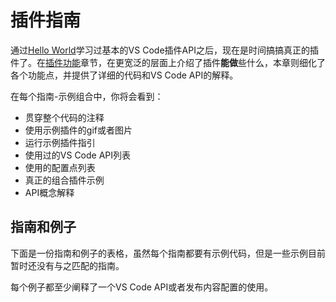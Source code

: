 # 插件指南
通过[Hello World]()学习过基本的VS Code插件API之后，现在是时间搞搞真正的插件了。在[插件功能]()章节，在更宽泛的层面上介绍了插件**能做**些什么，本章则细化了各个功能点，并提供了详细的代码和VS Code API的解释。

在每个指南-示例组合中，你将会看到：
- 贯穿整个代码的注释
- 使用示例插件的gif或者图片
- 运行示例插件指引
- 使用过的VS Code API列表
- 使用的配置点列表
- 真正的组合插件示例
- API概念解释

## 指南和例子

下面是一份指南和例子的表格，虽然每个指南都要有示例代码，但是一些示例目前暂时还没有与之匹配的指南。

每个例子都至少阐释了一个VS Code API或者发布内容配置的使用。